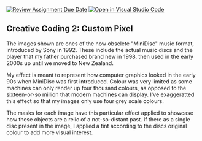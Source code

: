 [![Review Assignment Due Date](https://classroom.github.com/assets/deadline-readme-button-24ddc0f5d75046c5622901739e7c5dd533143b0c8e959d652212380cedb1ea36.svg)](https://classroom.github.com/a/fhdOjw6q)
[![Open in Visual Studio Code](https://classroom.github.com/assets/open-in-vscode-718a45dd9cf7e7f842a935f5ebbe5719a5e09af4491e668f4dbf3b35d5cca122.svg)](https://classroom.github.com/online_ide?assignment_repo_id=12014784&assignment_repo_type=AssignmentRepo)
## Creative Coding 2: Custom Pixel

The images shown are ones of the now obselete "MiniDisc" music format, introduced by Sony in 1992. These include the actual music discs and the player that my father purchased brand new in 1998, then used in the early 2000s up until we moved to New Zealand.

My effect is meant to represent how computer graphics looked in the early 90s when MiniDisc was first introduced. Colour was very limited as some machines can only render up four thousand colours, as opposed to the sixteen-or-so million that modern machines can display. I've exaggeratted this effect so that my images only use four grey scale colours.

The masks for each image have this particular effect applied to showcase how these objects are a relic of a not-so-distant past. If there as a single disc present in the image, I applied a tint according to the discs original colour to add more visual interest.
